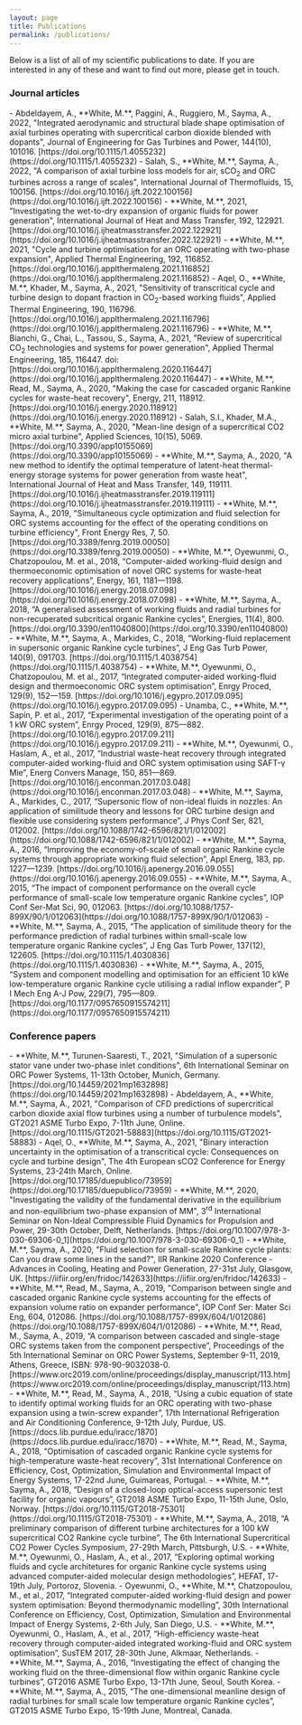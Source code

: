 ```yaml
---
layout: page
title: Publications
permalink: /publications/
---
```


Below is a list of all of my scientific publications to date. If you are interested in any of these and want to find out more, please get in touch.

<h3>Journal articles</h3>
- Abdeldayem, A., **White, M.**, Paggini, A., Ruggiero, M., Sayma, A., 2022, "Integrated aerodynamic and structural blade shape optimisation of axial turbines operating with supercritical carbon dioxide blended with dopants", Journal of Engineering for Gas Turbines and Power, 144(10), 101016. [https://doi.org/10.1115/1.4055232](https://doi.org/10.1115/1.4055232)
- Salah, S., **White, M.**, Sayma, A., 2022, "A comparison of axial turbine loss models for air, sCO<sub>2</sub> and ORC turbines across a range of scales", International Journal of Thermofluids, 15, 100156. [https://doi.org/10.1016/j.ijft.2022.100156](https://doi.org/10.1016/j.ijft.2022.100156)
- **White, M.**, 2021, "Investigating the wet-to-dry expansion of organic fluids for power generation", International Journal of Heat and Mass Transfer, 192, 122921. [https://doi.org/10.1016/j.ijheatmasstransfer.2022.122921](https://doi.org/10.1016/j.ijheatmasstransfer.2022.122921)
- **White, M.**, 2021, "Cycle and turbine optimisation for an ORC operating with two-phase expansion", Applied Thermal Engineering, 192, 116852. [https://doi.org/10.1016/j.applthermaleng.2021.116852](https://doi.org/10.1016/j.applthermaleng.2021.116852)
- Aqel, O., **White, M.**, Khader, M., Sayma, A., 2021, "Sensitivity of transcritical cycle and turbine design to dopant fraction in CO<sub>2</sub>-based working fluids", Applied Thermal Engineering, 190, 116796. [https://doi.org/10.1016/j.applthermaleng.2021.116796](https://doi.org/10.1016/j.applthermaleng.2021.116796)
- **White, M.**, Bianchi, G., Chai, L., Tassou, S., Sayma, A., 2021, "Review of supercritical CO<sub>2</sub> technologies and systems for power generation", Applied Thermal Engineering, 185, 116447. doi: [https://doi.org/10.1016/j.applthermaleng.2020.116447](https://doi.org/10.1016/j.applthermaleng.2020.116447)
- **White, M.**, Read, M., Sayma, A., 2020, "Making the case for cascaded organic Rankine cycles for waste-heat recovery", Energy, 211, 118912. [https://doi.org/10.1016/j.energy.2020.118912](https://doi.org/10.1016/j.energy.2020.118912)
- Salah, S.I., Khader, M.A., **White, M.**, Sayma, A., 2020, "Mean-line design of a supercritical CO2 micro axial turbine", Applied Sciences, 10(15), 5069. [https://doi.org/10.3390/app10155069](https://doi.org/10.3390/app10155069)
- **White, M.**, Sayma, A., 2020, "A new method to identify the optimal temperature of latent-heat thermal-energy storage systems for power generation from waste heat", International Journal of Heat and Mass Transfer, 149, 119111. [https://doi.org/10.1016/j.ijheatmasstransfer.2019.119111](https://doi.org/10.1016/j.ijheatmasstransfer.2019.119111)
- **White, M.**, Sayma, A., 2019, "Simultaneous cycle optimization and fluid selection for ORC systems accounting for the effect of the operating conditions on turbine efficiency", Front Energy Res, 7, 50. [https://doi.org/10.3389/fenrg.2019.00050](https://doi.org/10.3389/fenrg.2019.00050)
- **White, M.**, Oyewunmi, O., Chatzopoulou, M. et al., 2018, “Computer-aided working-fluid design and thermoeconomic optimisation of novel ORC systems for waste-heat recovery applications”, Energy, 161, 1181—1198. [https://doi.org/10.1016/j.energy.2018.07.098](https://doi.org/10.1016/j.energy.2018.07.098)
- **White, M.**, Sayma, A., 2018, “A generalised assessment of working fluids and radial turbines for non-recuperated subcritical organic Rankine cycles”, Energies, 11(4), 800. [https://doi.org/10.3390/en11040800](https://doi.org/10.3390/en11040800)
- **White, M.**, Sayma, A., Markides, C., 2018, “Working-fluid replacement in supersonic organic Rankine cycle turbines”, J Eng Gas Turb Power, 140(9), 091703. [https://doi.org/10.1115/1.4038754](https://doi.org/10.1115/1.4038754)
- **White, M.**, Oyewunmi, O., Chatzopoulou, M. et al., 2017, “Integrated computer-aided working-fluid design and thermoeconomic ORC system optimisation”, Enrgy Proced, 129(9), 152—159. [https://doi.org/10.1016/j.egypro.2017.09.095](https://doi.org/10.1016/j.egypro.2017.09.095)
- Unamba, C., **White, M.**, Sapin, P. et al., 2017, “Experimental investigation of the operating point of a 1 kW ORC system”, Enrgy Proced, 129(9), 875—882. [https://doi.org/10.1016/j.egypro.2017.09.211](https://doi.org/10.1016/j.egypro.2017.09.211)
- **White, M.**, Oyewunmi, O., Haslam, A., et al., 2017, “Industrial waste-heat recovery through integrated computer-aided working-fluid and ORC system optimisation using SAFT-γ Mie”, Energ Convers Manage, 150, 851—869. [https://doi.org/10.1016/j.enconman.2017.03.048](https://doi.org/10.1016/j.enconman.2017.03.048)
- **White, M.**, Sayma, A., Markides, C., 2017, “Supersonic flow of non-ideal fluids in nozzles: An application of similitude theory and lessons for ORC turbine design and flexible use considering system performance”, J Phys Conf Ser, 821, 012002. [https://doi.org/10.1088/1742-6596/821/1/012002](https://doi.org/10.1088/1742-6596/821/1/012002)
- **White, M.**, Sayma, A., 2016, “Improving the economy-of-scale of small organic Rankine cycle systems through appropriate working fluid selection”, Appl Energ, 183, pp. 1227—1239. [https://doi.org/10.1016/j.apenergy.2016.09.055](https://doi.org/10.1016/j.apenergy.2016.09.055)
- **White, M.**, Sayma, A., 2015, “The impact of component performance on the overall cycle performance of small-scale low temperature organic Rankine cycles”, IOP Conf Ser-Mat Sci, 90, 012063. [https://doi.org/10.1088/1757-899X/90/1/012063](https://doi.org/10.1088/1757-899X/90/1/012063) 
- **White, M.**, Sayma, A., 2015, “The application of similitude theory for the performance prediction of radial turbines within small-scale low temperature organic Rankine cycles”, J Eng Gas Turb Power, 137(12), 122605. [https://doi.org/10.1115/1.4030836](https://doi.org/10.1115/1.4030836)
- **White, M.**, Sayma, A., 2015, “System and component modelling and optimisation for an efficient 10 kWe low-temperature organic Rankine cycle utilising a radial inflow expander”, P I Mech Eng A-J Pow,  229(7), 795—809. [https://doi.org/10.1177/0957650915574211](https://doi.org/10.1177/0957650915574211)

<h3>Conference papers</h3>
- **White, M.**, Turunen-Saaresti, T., 2021, "Simulation of a supersonic stator vane under two-phase inlet conditions", 6th International Seminar on ORC Power Systems, 11-13th October, Munich, Germany. [https://doi.org/10.14459/2021mp1632898](https://doi.org/10.14459/2021mp1632898)
- Abdeldayem, A., **White, M.**, Sayma, A., 2021, "Comparison of CFD predictions of supercritical carbon dioxide axial flow turbines using a number of turbulence models", GT2021 ASME Turbo Expo, 7-11th June, Online. [https://doi.org/10.1115/GT2021-58883](https://doi.org/10.1115/GT2021-58883)
- Aqel, O., **White, M.**, Sayma, A., 2021, "Binary interaction uncertainty in the optimisation of a transcritical cycle: Consequences on cycle and turbine design", The 4th European sCO2 Conference for Energy Systems, 23-24th March, Online. [https://doi.org/10.17185/duepublico/73959](https://doi.org/10.17185/duepublico/73959)
- **White, M.**, 2020, "Investigating the validity of the fundamental derivative in the equilibrium and non-equilibrium two-phase expansion of MM", 3<sup>rd</sup> International Seminar on Non-Ideal Compressible Fluid Dynamics for Propulsion and Power, 29-30th October, Delft, Netherlands. [https://doi.org/10.1007/978-3-030-69306-0_1](https://doi.org/10.1007/978-3-030-69306-0_1)
- **White, M.**, Sayma, A., 2020, "Fluid selection for small-scale Rankine cycle plants: Can you draw some lines in the sand?", IIR Rankine 2020 Conference - Advances in Cooling, Heating and Power Generation, 27-31st July, Glasgow, UK. [https://iifiir.org/en/fridoc/142633](https://iifiir.org/en/fridoc/142633)
- **White, M.**, Read, M., Sayma, A., 2019, "Comparison between single and cascaded organic Rankine cycle systems accounting for the effects of expansion volume ratio on expander performance", IOP Conf Ser: Mater Sci Eng, 604, 012086. [https://doi.org/10.1088/1757-899X/604/1/012086](https://doi.org/10.1088/1757-899X/604/1/012086)
- **White, M.**, Read, M., Sayma, A., 2019, “A comparison between cascaded and single-stage ORC systems taken from the component perspective”, Proceedings of the 5th International Seminar on ORC Power Systems, September 9-11, 2019, Athens, Greece, ISBN: 978-90-9032038-0. [https://www.orc2019.com/online/proceedings/display_manuscript/113.htm](https://www.orc2019.com/online/proceedings/display_manuscript/113.htm)
- **White, M.**, Read, M., Sayma, A., 2018, “Using a cubic equation of state to identify optimal working fluids for an ORC operating with two-phase expansion using a twin-screw expander”, 17th International Refrigeration and Air Conditioning Conference, 9-12th July, Purdue, US. [https://docs.lib.purdue.edu/iracc/1870](https://docs.lib.purdue.edu/iracc/1870)
- **White, M.**, Read, M., Sayma, A., 2018, “Optimisation of cascaded organic Rankine cycle systems for high-temperature waste-heat recovery”, 31st International Conference on Efficiency, Cost, Optimization, Simulation and Environmental Impact of Energy Systems, 17-22nd June, Guimareas, Portugal.
- **White, M.**, Sayma, A., 2018, “Design of a closed-loop optical-access supersonic test facility for organic vapours”, GT2018 ASME Turbo Expo, 11-15th June, Oslo, Norway. [https://doi.org/10.1115/GT2018-75301](https://doi.org/10.1115/GT2018-75301)
- **White, M.**, Sayma, A., 2018, “A preliminary comparison of different turbine architectures for a 100 kW supercritical CO2 Rankine cycle turbine”, The 6th International Supercritical CO2 Power Cycles Symposium, 27-29th March, Pittsburgh, U.S.
- **White, M.**, Oyewunmi, O., Haslam, A., et al., 2017, “Exploring optimal working fluids and cycle architetures for organic Rankine cycle systems using advanced computer-aided molecular design methodologies”, HEFAT, 17-19th July, Portoroz, Slovenia.
- Oyewunmi, O., **White, M.**, Chatzopoulou, M., et al., 2017, “Integrated computer-aided working-fluid design and power system optimisation: Beyond thermodynamic modelling”, 30th International Conference on Efficiency, Cost, Optimization, Simulation and Environmental Impact of Energy Systems, 2-6th July, San Diego, U.S.
- **White, M.**, Oyewunmi, O., Haslam, A., et al., 2017, “High-efficiency waste-heat recovery through computer-aided integrated working-fluid and ORC system optimisation”, SusTEM 2017, 28-30th June, Alkmaar, Netherlands.
- **White, M.**, Sayma, A., 2016, “Investigating the effect of changing the working fluid on the three-dimensional flow within organic Rankine cycle turbines”, GT2016 ASME Turbo Expo, 13-17th June, Seoul, South Korea.
- **White, M.**, Sayma, A., 2015, “The one-dimensional meanline design of radial turbines for small scale low temperature organic Rankine cycles”, GT2015 ASME Turbo Expo, 15-19th June, Montreal, Canada.
